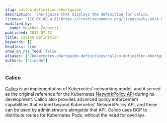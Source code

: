 ```yaml
---
slug: calico-definition-shortguide
description: 'Shortguide that displays the definition for Calico.'
license: '[CC BY-ND 4.0](https://creativecommons.org/licenses/by-nd/4.0)'
modified_by:
  name: Heather Zoppetti
published: 2019-07-12
title: Calico Definition
keywords: []
headless: true
show_on_rss_feed: false
aliases: ['/kubernetes-shortguide-definitions/calico-definition-shortguide/']
authors: ["Linode"]
---
```


### Calico

[Calico](https://docs.projectcalico.org/v3.8/introduction/) is an implementation of Kubernetes' networking model, and it served as the original reference for the Kubernetes [NetworkPolicy API](https://kubernetes.io/docs/concepts/services-networking/network-policies/) during its development. Calico also provides advanced policy enforcement capabilities that extend beyond Kubernetes' NetworkPolicy API, and these can be used by administrators alongside that API. Calico uses BGP to distribute routes for Kubernetes Pods, without the need for overlays.
